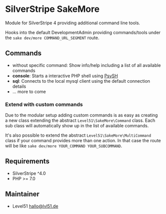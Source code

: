# SilverStripe SakeMore
Module for SilverStripe 4 providing additional command line tools.

Hooks into the default DevelopmentAdmin providing commands/tools under the `sake dev/more COMMAND_URL_SEGMENT` route.

## Commands
- without specific command: Show info/help including a list of all available commands
- **console**: Starts a interactive PHP shell using [PsySH](https://psysh.org/)
- **sql**: Connects to the local mysql client using the default connection details
- ... more to come

### Extend with custom commands
Due to the modular setup adding custom commands is as easy as creating a new class extending the abstract `Level51\SakeMore\Command` class. Each sub class will automatically show up in the list of available commands.

It's also possible to extend the abstract `Level51\SakeMore\MultiCommand` class if your command provides more than one action. In that case the route will be like `sake dev/more YOUR_COMMAND YOUR_SUBCOMMAND`.

## Requirements
- SilverStripe ^4.0
- PHP >= 7.0

## Maintainer
- Level51 <hallo@lvl51.de>